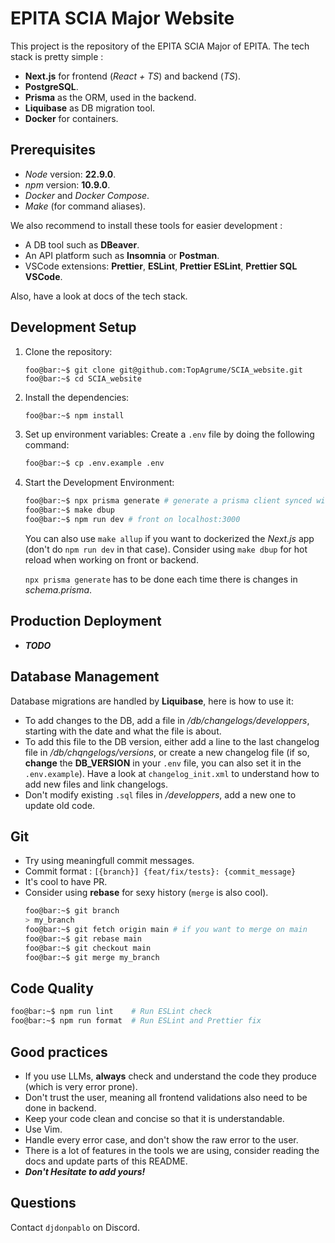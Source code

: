 # EPITA SCIA Major Website

This project is the repository of the EPITA SCIA Major of EPITA. The tech stack is pretty simple :

- **Next.js** for frontend (_React + TS_) and backend (_TS_).
- **PostgreSQL**.
- **Prisma** as the ORM, used in the backend.
- **Liquibase** as DB migration tool.
- **Docker** for containers.

## Prerequisites

- _Node_ version: **22.9.0**.
- _npm_ version: **10.9.0**.
- _Docker_ and _Docker Compose_.
- _Make_ (for command aliases).

We also recommend to install these tools for easier development :

- A DB tool such as **DBeaver**.
- An API platform such as **Insomnia** or **Postman**.
- VSCode extensions: **Prettier**, **ESLint**, **Prettier ESLint**, **Prettier SQL VSCode**.

Also, have a look at docs of the tech stack.

## Development Setup

1. Clone the repository:

   ```console
   foo@bar:~$ git clone git@github.com:TopAgrume/SCIA_website.git
   foo@bar:~$ cd SCIA_website
   ```

2. Install the dependencies:

   ```bash
   foo@bar:~$ npm install
   ```

3. Set up environment variables:
   Create a `.env` file by doing the following command:

   ```bash
   foo@bar:~$ cp .env.example .env
   ```

4. Start the Development Environment:

   ```bash
   foo@bar:~$ npx prisma generate # generate a prisma client synced with /prisma/schema.prisma to use the prisma API in the backend.
   foo@bar:~$ make dbup
   foo@bar:~$ npm run dev # front on localhost:3000
   ```

   You can also use `make allup` if you want to dockerized the _Next.js_ app (don't do `npm run dev` in that case). Consider using `make dbup` for hot reload when working on front or backend.

   `npx prisma generate` has to be done each time there is changes in _schema.prisma_.

## Production Deployment

- **_TODO_**

## Database Management

Database migrations are handled by **Liquibase**, here is how to use it:

- To add changes to the DB, add a file in _/db/changelogs/developpers_, starting with the date and what the file is about.
- To add this file to the DB version, either add a line to the last changelog file in _/db/chqngelogs/versions_, or create a new changelog file (if so, **change** the **DB_VERSION** in your `.env` file, you can also set it in the `.env.example`). Have a look at `changelog_init.xml` to understand how to add new files and link changelogs.
- Don't modify existing `.sql` files in _/developpers_, add a new one to update old code.

## Git

- Try using meaningfull commit messages.
- Commit format : `[{branch}] {feat/fix/tests}: {commit_message}`
- It's cool to have PR.
- Consider using **rebase** for sexy history (`merge` is also cool).
  ```bash
  foo@bar:~$ git branch
  > my_branch
  foo@bar:~$ git fetch origin main # if you want to merge on main
  foo@bar:~$ git rebase main
  foo@bar:~$ git checkout main
  foo@bar:~$ git merge my_branch
  ```

## Code Quality

```bash
foo@bar:~$ npm run lint    # Run ESLint check
foo@bar:~$ npm run format  # Run ESLint and Prettier fix
```

## Good practices

- If you use LLMs, **always** check and understand the code they produce (which is very error prone).
- Don't trust the user, meaning all frontend validations also need to be done in backend.
- Keep your code clean and concise so that it is understandable.
- Use Vim.
- Handle every error case, and don't show the raw error to the user.
- There is a lot of features in the tools we are using, consider reading the docs and update parts of this README.
- **_Don't Hesitate to add yours!_**

## Questions

Contact `djdonpablo` on Discord.
